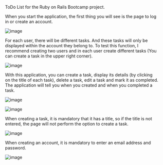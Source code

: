 ToDo List for the Ruby on Rails Bootcamp project.

When you start the application, the first thing you will see is the page to log in or create an account.

![image](https://user-images.githubusercontent.com/86500891/176039210-8dc8829a-8b35-4c40-920f-4d26ea25a69a.png)

For each user, there will be different tasks. And these tasks will only be displayed within the account they belong to. To test this function, I recommend creating two users and in each user create different tasks (You can create a task in the upper right corner).

![image](https://user-images.githubusercontent.com/86500891/176039618-c53194d0-480b-4903-b6f6-68208ff47631.png)

With this application, you can create a task, display its details (by clicking on the title of each task), delete a task, edit a task and mark it as completed. The application will tell you when you created and when you completed a task. 

![image](https://user-images.githubusercontent.com/86500891/176045368-7c77ab3e-1fd5-425e-a9df-5d77d94cd883.png)

![image](https://user-images.githubusercontent.com/86500891/176045451-a2ccbd2d-b1ad-407a-9004-8577acb292e0.png)

When creating a task, it is mandatory that it has a title, so if the title is not entered, the page will not perform the option to create a task.

![image](https://user-images.githubusercontent.com/86500891/176045509-119c068c-1e30-4d99-bda8-92eef537e483.png)

When creating an account, it is mandatory to enter an email address and password.

![image](https://user-images.githubusercontent.com/86500891/176049523-3dbb3193-0122-4ee1-923d-03480d79113d.png)


